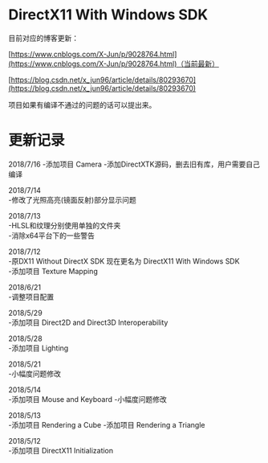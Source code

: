 # DirectX11 With Windows SDK

目前对应的博客更新：

[https://www.cnblogs.com/X-Jun/p/9028764.html](https://www.cnblogs.com/X-Jun/p/9028764.html)（当前最新）

[https://blog.csdn.net/x_jun96/article/details/80293670](https://blog.csdn.net/x_jun96/article/details/80293670)

项目如果有编译不通过的问题的话可以提出来。

# 更新记录
2018/7/16
-添加项目 Camera
-添加DirectXTK源码，删去旧有库，用户需要自己编译

2018/7/14</br>
-修改了光照高亮(镜面反射)部分显示问题

2018/7/13</br>
-HLSL和纹理分别使用单独的文件夹</br>
-消除x64平台下的一些警告

2018/7/12</br>
-原DX11 Without DirectX SDK 现在更名为 DirectX11 With Windows SDK</br>
-添加项目 Texture Mapping

2018/6/21</br>
-调整项目配置

2018/5/29</br>
-添加项目 Direct2D and Direct3D Interoperability

2018/5/28</br>
-添加项目 Lighting

2018/5/21</br>
-小幅度问题修改

2018/5/14</br>
-添加项目 Mouse and Keyboard
-小幅度问题修改

2018/5/13</br>
-添加项目 Rendering a Cube
-添加项目 Rendering a Triangle

2018/5/12</br>
-添加项目 DirectX11 Initialization


